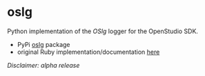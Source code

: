 # oslg

Python implementation of the _OSlg_ logger for the OpenStudio SDK.

- PyPi [oslg](https://pypi.org/project/oslg/) package
- original Ruby implementation/documentation [here](https://github.com/rd2/oslg)

_Disclaimer: alpha release_
